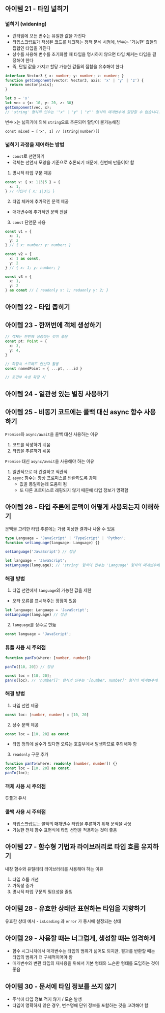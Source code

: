 ## 아이템 21 - 타입 넓히기

### 넓히기 (widening)

- 런타임에 모든 변수는 유일한 값을 가진다
- 타입스크립트가 작성된 코드를 체크하는 정적 분석 시점에, 변수는 '가능한' 값들의 집합인 타입을 가진다
- 상수를 사용해 변수를 초기화할 때 타입을 명시하지 않으면 타입 체커는 타입을 결정해야 한다
- 즉, 단일 값을 가지고 할당 가능한 값들의 집합을 유추해야 한다


```ts
interface Vector3 { x: number; y: number; z: number; }
function getComponent(vector: Vector3, axis: 'x' | 'y' | 'z') {
  return vector[axis];
}

let x = 'x'
let vec = {x: 10, y: 20, z: 30}
getComponent(vec, x);
// 'string' 형식의 인수는 '"x" | "y" | "z"' 형식의 매개변수에 할당할 수 없습니다.
```

변수 `x`는 넓히기에 의해 `string`으로 추론되어 할당이 불가능해짐

`const mixed = ['x', 1] // (string|number)[]`

### 넓히기 과정을 제어하는 방법

- `const`로 선언하기
- 객체는 선언시 모양을 기준으로 추론되기 때문에, 한번에 만들어야 함

1. 명시적 타입 구문 제공

```ts
const v: { x: 1|3|5 } = {
  x: 1,
} // 타입이 { x: 1|3|5 }
```

2. 타입 체커에 추가적인 문맥 제공

  - 매개변수에 추가적인 문맥 전달

3. `const` 단언문 사용

```ts
const v1 = {
  x: 1,
  y: 2
} // { x: number; y: number; }

const v2 = {
  x: 1 as const,
  y: 2
} // { x: 1; y: number; }

const v3 = {
  x: 1,
  y: 2
} as const // { readonly x: 1; redaonly y: 2; }
```

## 아이템 22 - 타입 좁히기

## 아이템 23 - 한꺼번에 객체 생성하기

```ts
// 객체는 한번에 생성하는 것이 좋음
const pt: Point = {
  x: 3,
  y: 4,
}

// 확장시 스프레드 연산자 활용
const namedPoint = { ...pt, ...id }

// 조건부 속성 확장 시
```

## 아이템 24 - 일관성 있는 별칭 사용하기

## 아이템 25 - 비동기 코드에는 콜백 대신 async 함수 사용하기

`Promise`와 `async/await`을 콜백 대신 사용하는 이유

1. 코드를 작성하기 쉬움
2. 타입을 추론하기 쉬움

`Promise` 대신 `async/await`을 사용해야 하는 이유

1. 일반적으로 더 간결하고 직관적
2. `async` 함수는 항상 프로미스를 반환하도록 강제
   - 값을 통일하는데 도움이 됨
   - 또 다른 프로미스로 래핑되지 않기 때문에 타입 정보가 명확함

## 아이템 26 - 타입 추론에 문맥이 어떻게 사용되는지 이해하기

문맥을 고려한 타입 추론에는 가끔 이상한 결과나 나올 수 있음

```ts
type Language = 'JavaScript' | 'TypeScript' | 'Python';
function setLanguage(language: Language) {}

setLanguage('JavaScript') // 정상

let language = 'JavaScript';
setLanguage(language); // 'string' 형식의 인수는 'Language' 형식의 매개변수에 할당될 수 없습니다.
```

### 해결 방법

1. 타입 선언에서 `language`의 가능한 값을 제한

- 오타 오류를 표시해주는 장점이 있음

```ts
let language: Language = 'JavaScript';
setLanguage(language) // 정상
```

2. `language`를 상수로 만듦

```ts
const language = 'JavaScript';
```

### 튜플 사용 시 주의점

```ts
function panTo(where: [number, number])

panTo([10, 20]) // 정상

const loc = [10, 20];
panTo(loc); // 'number[]' 형식의 인수는 '[number, number]' 형식의 매개변수에 할당될 수 없습니다.
```

### 해결 방법

1. 타입 선언 제공

```ts
const loc: [number, number] = [10, 20]
```

2. 상수 문맥 제공

```ts
const loc = [10, 20] as const
```

- 타입 정의에 실수가 있다면 오류는 호출부에서 발생하므로 주의해야 함

3. `readonly` 구문 추가

```ts
function panTo(where: readonly [number, number]) {}
const loc = [10, 20] as const;
panTo(loc);
```

### 객체 사용 시 주의점

튜플과 유사

### 콜백 사용 시 주의점

- 타입스크립트는 콜백의 매개변수 타입을 추론하기 위해 문맥을 사용
- 가능한 전체 함수 표현식에 타입 선언을 적용하는 것이 좋음
  
## 아이템 27 - 함수형 기법과 라이브러리로 타입 흐름 유지하기

내장 함수와 유틸리티 라이브러리를 사용해야 하는 이유

1. 타입 흐름 개선
2. 가독성 증가
3. 명시적 타입 구문의 필요성을 줄임

## 아이템 28 - 유효한 상태만 표현하는 타입을 지향하기

유효한 상태 예시 - `isLoading` 과 `error` 가 동시에 설정되는 상태

## 아이템 29 - 사용할 때는 너그럽게, 생성할 때는 엄격하게

- 함수 시그니처에서 매개변수는 타입의 범위가 넓어도 되지만, 결과를 반환할 때는 타입의 범위가 더 구체적이어야 함
- 매개변수와 변환 타입의 재사용을 위해서 기본 형태와 느슨한 형태를 도입하는 것이 좋음

## 아이템 30 - 문서에 타입 정보를 쓰지 않기

- 주석에 타입 정보 적지 않기 / 모순 발생
- 타입이 명확하지 않은 경우, 변수명에 단위 정보를 포함하는 것을 고려해야 함